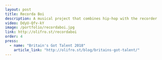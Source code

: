 ```yaml
---
layout: post
title: Recorda Boi
description: A musical project that combines hip-hop with the recorder.
video: DdyU-Qfv-kY
image: /portfolio/recordaboi.jpg
link: http://olifro.st/recordaboi
order: 4
press:
  - name: "Britain's Got Talent 2018"
    article_link: "http://olifro.st/blog/britains-got-talent/"
---
```

